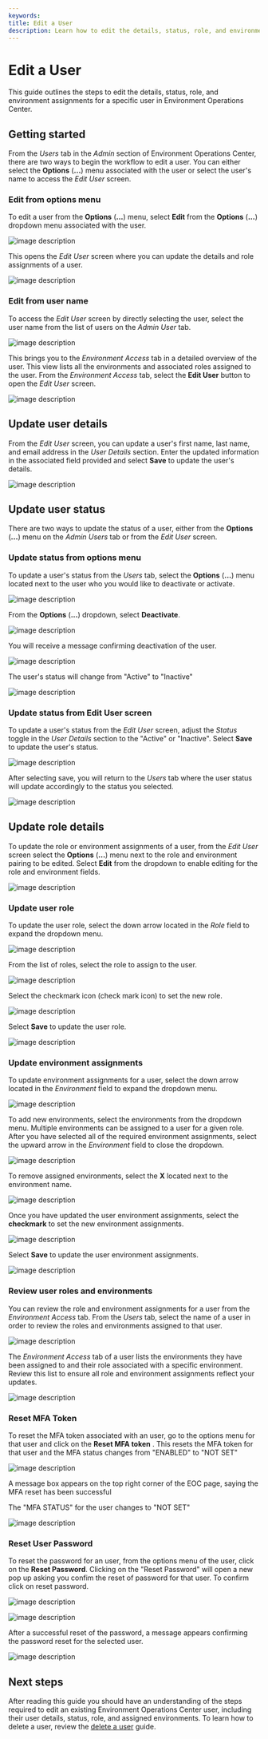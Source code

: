 ```yaml
---
keywords:
title: Edit a User
description: Learn how to edit the details, status, role, and environment assignments for users in Environment Operations Center.
---
```

# Edit a User

This guide outlines the steps to edit the details, status, role, and environment assignments for a specific user in Environment Operations Center.

## Getting started

From the *Users* tab in the *Admin* section of Environment Operations Center, there are two ways to begin the workflow to edit a user. You can either select the **Options** (**...**) menu associated with the user or select the user's name to access the *Edit User* screen.

### Edit from options menu

To edit a user from the **Options** (**...**) menu, select **Edit** from the **Options** (**...**) dropdown menu associated with the user.

![image description](images/edit-user-options.png)

This opens the *Edit User* screen where you can update the details and role assignments of a user.

![image description](images/edit-user-tab.png)

### Edit from user name

To access the *Edit User* screen by directly selecting the user, select the user name from the list of users on the *Admin* *User* tab.

![image description](images/edit-select-username.png)

This brings you to the *Environment Access* tab in a detailed overview of the user. This view lists all the environments and associated roles assigned to the user. From the *Environment Access* tab, select the **Edit User** button to open the *Edit User* screen.

![image description](images/edit-select-edituser.png)

## Update user details

From the *Edit User* screen, you can update a user's first name, last name, and email address in the *User Details* section. Enter the updated information in the associated field provided and select **Save** to update the user's details.

![image description](images/edit-user-details.png)

## Update user status

There are two ways to update the status of a user, either from the **Options** (**...**) menu on the *Admin* *Users* tab or from the *Edit User* screen.

### Update status from options menu

To update a user's status from the *Users* tab, select the **Options** (**...**) menu located next to the user who you would like to deactivate or activate.

![image description](images/edit-option-menu.png)

From the **Options** (**...**) dropdown, select **Deactivate**.

![image description](images/edit-deactivate.png)

You will receive a message confirming deactivation of the user.

![image description](images/edit-deactivate-confirmation.png)

The user's status will change from "Active" to "Inactive"

![image description](images/edit-inactive-status.png)

### Update status from Edit User screen

To update a user's status from the *Edit User* screen, adjust the *Status* toggle in the *User Details* section to the "Active" or "Inactive". Select **Save** to update the user's status.

![image description](images/edit-user-inactive.png)

After selecting save, you will return to the *Users* tab where the user status will update accordingly to the status you selected.

![image description](images/edit-inactive-status2.png)

## Update role details

To update the role or environment assignments of a user, from the *Edit User* screen select the **Options** (**...**) menu next to the role and environment pairing to be edited. Select **Edit** from the dropdown to enable editing for the role and environment fields.

![image description](images/edit-roledetails.png)

### Update user role

To update the user role, select the down arrow located in the *Role* field to expand the dropdown menu.

![image description](images/edit-role-arrow.png)

From the list of roles, select the role to assign to the user.

![image description](images/edit-select-role.png)

Select the checkmark icon (check mark icon) to set the new role.

![image description](images/edit-role-checkmark.png)

Select **Save** to update the user role.

![image description](images/edit-save-role.png)

### Update environment assignments

To update environment assignments for a user, select the down arrow located in the *Environment* field to expand the dropdown menu.

![image description](images/edit-env-arrow.png)

To add new environments, select the environments from the dropdown menu. Multiple environments can be assigned to a user for a given role. After you have selected all of the required environment assignments, select the upward arrow in the *Environment* field to close the dropdown.

![image description](images/edit-select-envs.png)

To remove assigned environments, select the **X** located next to the environment name.

![image description](images/edit-delete-envs.png)

Once you have updated the user environment assignments, select the **checkmark** to set the new environment assignments.

![image description](images/edit-env-checkmark.png)

Select **Save** to update the user environment assignments.

![image description](images/edit-save-envs.png)

### Review user roles and environments

You can review the role and environment assignments for a user from the *Environment Access* tab. From the *Users* tab, select the name of a user in order to review the roles and environments assigned to that user.

![image description](images/edit-select-username.png)

The *Environment Access* tab of a user lists the environments they have been assigned to and their role associated with a specific environment. Review this list to ensure all role and environment assignments reflect your updates.

![image description](images/edit-review-details.png)


### Reset MFA Token

To reset the MFA token associated with an user, go to the options menu for that user and click on the  **Reset MFA token** . This resets the MFA token for that user and the MFA status changes from "ENABLED" to "NOT SET"

![image description](images/reset-mfa-button.png)

A message box appears on the top right corner of the EOC page, saying the MFA reset has been successful

The "MFA STATUS" for the user changes to "NOT SET"

![image description](images/mfa-not-set.png)

### Reset User Password

To reset the password for an user, from the options menu of the user, click on the **Reset Password**. Clicking on the "Reset Password" will open a new pop up asking you confim the reset of password for that user. To confirm click on reset password.

![image description](images/reset-password.png)

![image description](images/reset-password-conf.png)

After a successful reset of the password, a message appears confirming the password reset for the selected user.

![image description](images/reset-password-conf-message.png)

## Next steps

After reading this guide you should have an understanding of the steps required to edit an existing Environment Operations Center user, including their user details, status, role, and assigned environments. To learn how to delete a user, review the [delete a user](...) guide.
